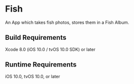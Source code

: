 # Fish

An App which takes fish photos, stores them in a Fish Album. 

## Build Requirements

Xcode 8.0 (iOS 10.0 / tvOS 10.0 SDK) or later

## Runtime Requirements

iOS 10.0, tvOS 10.0, or later
